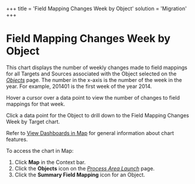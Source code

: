 +++
title = 'Field Mapping Changes Week by Object'
solution = 'Migration'
+++

# Field Mapping Changes Week by Object

This chart displays the number of weekly changes made to field mappings
for all Targets and Sources associated with the Object selected on the
<span style="font-style: italic;">[Objects](../Page_Desc/Objects_map)</span>
page. The number in the x-axis is the number of the week in the year.
For example, 201401 is the first week of the year 2014.

Hover a cursor over a data point to view the number of changes to field
mappings for that week.

Click a data point for the Object to drill down to the Field Mapping
Changes Week by Target chart.

Refer to [View Dashboards in Map](View_Dashboards_in_Map) for
general information about chart features.

To access the chart in Map:

1.  Click **Map** in the Context bar.
2.  Click the **Objects** icon on the *[Process Area
    Launch](../Page_Desc/Process_Area_Launch_map)* page.
3.  Click the **Summary Field Mapping** icon for an Object.
